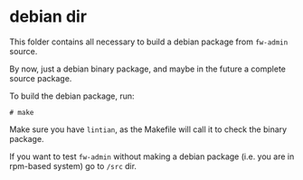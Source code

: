 debian dir
==========

This folder contains all necessary to build a debian package from `fw-admin` source.

By now, just a debian binary package, and maybe in the future a complete source package.

To build the debian package, run:

	# make

Make sure you have `lintian`, as the Makefile will call it to check the binary package.

If you want to test `fw-admin` without making a debian package (i.e. you are in rpm-based system)
go to `/src` dir.
